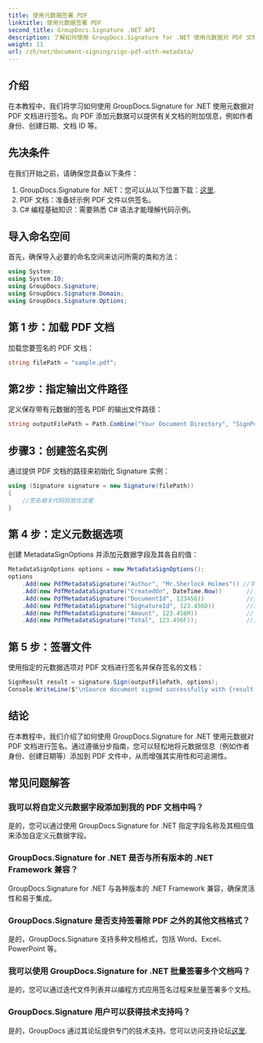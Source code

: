 ```yaml
---
title: 使用元数据签署 PDF
linktitle: 使用元数据签署 PDF
second_title: GroupDocs.Signature .NET API
description: 了解如何使用 GroupDocs.Signature for .NET 使用元数据对 PDF 文档进行签名。轻松增强文档的可追溯性和真实性。
weight: 11
url: /zh/net/document-signing/sign-pdf-with-metadata/
---
```

## 介绍
在本教程中，我们将学习如何使用 GroupDocs.Signature for .NET 使用元数据对 PDF 文档进行签名。向 PDF 添加元数据可以提供有关文档的附加信息，例如作者身份、创建日期、文档 ID 等。
## 先决条件
在我们开始之前，请确保您具备以下条件：
1.  GroupDocs.Signature for .NET：您可以从以下位置下载：[这里](https://releases.groupdocs.com/signature/net/).
2. PDF 文档：准备好示例 PDF 文件以供签名。
3. C# 编程基础知识：需要熟悉 C# 语法才能理解代码示例。
## 导入命名空间
首先，确保导入必要的命名空间来访问所需的类和方法：
```csharp
using System;
using System.IO;
using GroupDocs.Signature;
using GroupDocs.Signature.Domain;
using GroupDocs.Signature.Options;
```
## 第 1 步：加载 PDF 文档
加载您要签名的 PDF 文档：
```csharp
string filePath = "sample.pdf";
```
## 第2步：指定输出文件路径
定义保存带有元数据的签名 PDF 的输出文件路径：
```csharp
string outputFilePath = Path.Combine("Your Document Directory", "SignPdfWithMetadata", "SignedWithMetadata.pdf");
```
## 步骤3：创建签名实例
通过提供 PDF 文档的路径来初始化 Signature 实例：
```csharp
using (Signature signature = new Signature(filePath))
{
    //签名相关代码将放在这里
}
```
## 第 4 步：定义元数据选项
创建 MetadataSignOptions 并添加元数据字段及其各自的值：
```csharp
MetadataSignOptions options = new MetadataSignOptions();
options
    .Add(new PdfMetadataSignature("Author", "Mr.Sherlock Holmes")) //字符串值
    .Add(new PdfMetadataSignature("CreatedOn", DateTime.Now))       //日期时间值
    .Add(new PdfMetadataSignature("DocumentId", 123456))            //整数值
    .Add(new PdfMetadataSignature("SignatureId", 123.456D))         //双倍值
    .Add(new PdfMetadataSignature("Amount", 123.456M))              //十进制值
    .Add(new PdfMetadataSignature("Total", 123.456F));              //浮点值
```
## 第 5 步：签署文件
使用指定的元数据选项对 PDF 文档进行签名并保存签名的文档：
```csharp
SignResult result = signature.Sign(outputFilePath, options);
Console.WriteLine($"\nSource document signed successfully with {result.Succeeded.Count} signature(s).\nFile saved at {outputFilePath}.");
```

## 结论
在本教程中，我们介绍了如何使用 GroupDocs.Signature for .NET 使用元数据对 PDF 文档进行签名。通过遵循分步指南，您可以轻松地将元数据信息（例如作者身份、创建日期等）添加到 PDF 文件中，从而增强其实用性和可追溯性。
## 常见问题解答
### 我可以将自定义元数据字段添加到我的 PDF 文档中吗？
是的，您可以通过使用 GroupDocs.Signature for .NET 指定字段名称及其相应值来添加自定义元数据字段。
### GroupDocs.Signature for .NET 是否与所有版本的 .NET Framework 兼容？
GroupDocs.Signature for .NET 与各种版本的 .NET Framework 兼容，确保灵活性和易于集成。
### GroupDocs.Signature 是否支持签署除 PDF 之外的其他文档格式？
是的，GroupDocs.Signature 支持多种文档格式，包括 Word、Excel、PowerPoint 等。
### 我可以使用 GroupDocs.Signature for .NET 批量签署多个文档吗？
是的，您可以通过迭代文件列表并以编程方式应用签名过程来批量签署多个文档。
### GroupDocs.Signature 用户可以获得技术支持吗？
是的，GroupDocs 通过其论坛提供专门的技术支持。您可以访问支持论坛[这里](https://forum.groupdocs.com/c/signature/13).